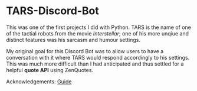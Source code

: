 # TARS-Discord-Bot

This was one of the first projects I did with Python. 
TARS is the name of one of the tactial robots from the movie *Interstellar*; one of his more unqiue and distinct features was his sarcasm and humour settings. 

My original goal for this Discord Bot was to allow users to have a conversation with it where TARS would respond accordingly to his settings.
This was much more difficult than I had anticipated and thus settled for a helpful **quote API** using ZenQuotes. 

Acknowledgements:
[Guide](https://www.youtube.com/c/Freecodecamp)
